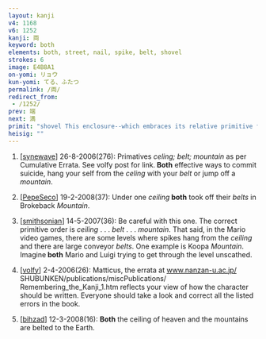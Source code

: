 ```yaml
---
layout: kanji
v4: 1168
v6: 1252
kanji: 両
keyword: both
elements: both, street, nail, spike, belt, shovel
strokes: 6
image: E4B8A1
on-yomi: リョウ
kun-yomi: てる、ふたつ
permalink: /両/
redirect_from:
 - /1252/
prev: 端
next: 満
primit: "shovel This enclosure--which embraces its relative primitive from the bottom--is a pictograph of the scoop of a shovel. When room permits, the arms are extended upwards to nearly the same height as the relative element it holds. [2]"
heisig: ""
---
```


1) [<a href="http://kanji.koohii.com/profile/synewave">synewave</a>] 26-8-2006(276): Primatives <em>celing; belt; mountain</em> as per Cumulative Errata. See volfy post for link.<strong> Both</strong> effective ways to commit suicide, hang your self from the <em>celing</em> with your <em>belt</em> or jump off a <em>mountain</em>.

2) [<a href="http://kanji.koohii.com/profile/PepeSeco">PepeSeco</a>] 19-2-2008(37): Under one <em>ceiling</em><strong> both</strong> took off their <em>belts</em> in Brokeback <em>Mountain</em>.

3) [<a href="http://kanji.koohii.com/profile/smithsonian">smithsonian</a>] 14-5-2007(36): Be careful with this one. The correct primitive order is <em>ceiling</em> . . . <em>belt</em> . . . <em>mountain</em>. That said, in the Mario video games, there are some levels where spikes hang from the <em>ceiling</em> and there are large conveyor <em>belts</em>. One example is Koopa <em>Mountain</em>. Imagine<strong> both</strong> Mario and Luigi trying to get through the level unscathed.

4) [<a href="http://kanji.koohii.com/profile/volfy">volfy</a>] 2-4-2006(26): Matticus, the errata at www.nanzan-u.ac.jp/ SHUBUNKEN/publications/miscPublications/ Remembering_the_Kanji_1.htm reflects your view of how the character should be written. Everyone should take a look and correct all the listed errors in the book.

5) [<a href="http://kanji.koohii.com/profile/bihzad">bihzad</a>] 12-3-2008(16): <strong>Both</strong> the ceiling of heaven and the mountains are belted to the Earth.


